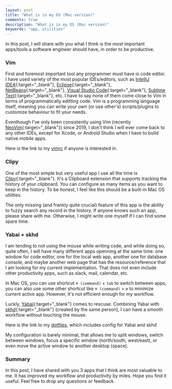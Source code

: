 ```yaml
---
layout: post
title: "What is in my OS (Mac version)"
comments: true
description: "What is in my OS (Mac version)"
keywords: "app, utilities"
---
```


In this post, I will share with you what I think is the most important apps/tools a software engineer should have, in order to be productive.

### Vim
First and foremost important tool any programmer must have is code editor.
I have used variety of the most popular IDEs/editors, such as
[IntelliJ IDEA](https://www.jetbrains.com/idea/){:target="_blank"},
[Eclipse](https://www.eclipse.org/ide/){:target="_blank"},
[NetBeans](https://netbeans.apache.org/){:target="_blank"},
[Visual Studio Code](https://code.visualstudio.com/){:target="_blank"},
[Sublime Text](https://www.sublimetext.com/){:target="_blank"}, etc.
I have to say none of them come close to Vim in terms of programmatically editting code.
Vim is a programming language itself, meaning you can write your own (or use other's) scripts/plugins to customize behaviour to fit your needs.

Eventhough I've only been consistently using Vim (recently [NeoVim](https://neovim.io/){:target="_blank"}) since 2019, I don't think I will ever come back to any other IDEs, except for Xcode, or Android Studio when I have to build native mobile apps.

Here is the link to my [vimrc](https://github.com/namnd/dotfiles-macos/blob/master/nvim/init.vim) if anyone is interested in.

### Clipy
One of the most simple but very useful app I use all the time is [Clipy](https://clipy-app.com/){:target="_blank"}. 
It's a Clipboard extension that supports tracking the history of your clipboard. 
You can configure as many items as you want to keep in the history. To be honest, I feel like this should be a built-in Mac OS utilities.

The only missing (and frankly quite crucial) feature of this app is the ability to fuzzy search any record in the history. 
If anyone knows such an app, please share with me.
Otherwise, I might write one myself if I can find some spare time.

### Yabai + skhd
I am tending to not using the mouse while writing code, and while doing so, quite often, I will have many different apps openning at the same time:
one window for code editor, one for the local web app, another one for database console, and maybe another web page that has the resource/reference that I am looking for my current implementation.
That does not even include other productivity apps, such as slack, mail, calendar, etc.

In Mac OS, you can use shortcut `⌘ (command)` + `tab` to switch between apps, you can also use some other shortcut like `⌘ (command)` + `m` to minimize current active app. However, it's not efficient enough for my workflow.

Luckly, [Yabai](https://github.com/koekeishiya/yabai){:target="_blank"} comes to rescuse. Combining Yabai with [skhd](https://github.com/koekeishiya/skhd){:target="_blank"} (created by the same person), I can have a smooth workflow without touching the mouse.

Here is the link to my [dotfiles](https://github.com/namnd/dotfiles-macos), which includes config for Yabai and skhd

My configuration is barely minimal, that allows me to split windows, switch between windows, focus a specific window (north/south, west/east), or even move the active window to another desktop (space).

### Summary
In this post, I have shared with you 3 apps that I think are most valuable to me. It has improved my workflow and productivity by miles. Hope you find it useful. Feel free to drop any questions or feedback.
